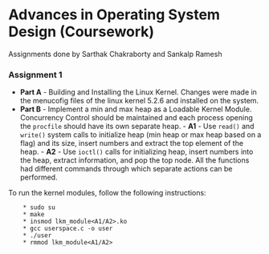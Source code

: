 # Advances in Operating System Design (Coursework)

Assignments done by Sarthak Chakraborty and Sankalp Ramesh

### Assignment 1
- **Part A** - Building and Installing the Linux Kernel. Changes were made in the menucofig files of the linux kernel 5.2.6 and installed on the system.
- **Part B** - Implement a min and max heap as a Loadable Kernel Module. Concurrency Control should be maintained and each process opening the `procfile` should have its own separate heap.
        - **A1** - Use `read()` and `write()` system calls to initialize heap (min heap or max heap based on a flag) and its size, insert numbers and extract the top element of the heap.
        - **A2** - Use `ioctl()` calls for initializing heap, insert numbers into the heap, extract information, and pop the top node. All the functions had different commands through which separate actions can be performed.

To run the kernel modules, follow the following instructions:
        
    	* sudo su
        * make
        * insmod lkm_module<A1/A2>.ko
        * gcc userspace.c -o user
        * ./user
        * rmmod lkm_module<A1/A2>